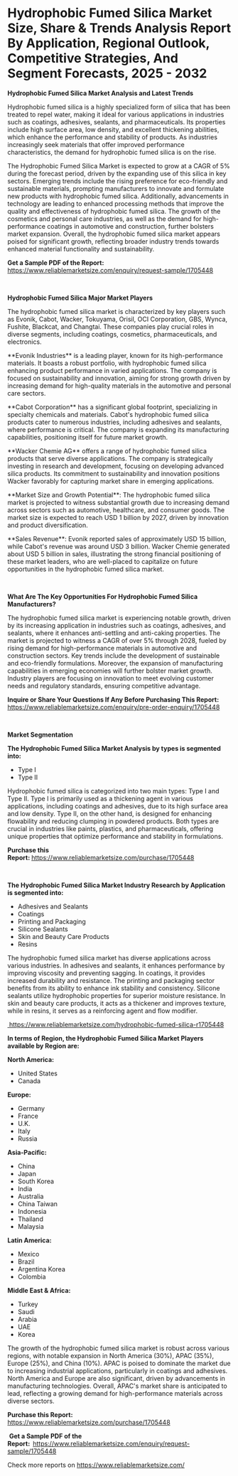 <p><h1>Hydrophobic Fumed Silica Market Size, Share & Trends Analysis Report By Application, Regional Outlook, Competitive Strategies, And Segment Forecasts, 2025 - 2032</h1></p><p><strong>Hydrophobic Fumed Silica Market Analysis and Latest Trends</strong></p>
<p><p>Hydrophobic fumed silica is a highly specialized form of silica that has been treated to repel water, making it ideal for various applications in industries such as coatings, adhesives, sealants, and pharmaceuticals. Its properties include high surface area, low density, and excellent thickening abilities, which enhance the performance and stability of products. As industries increasingly seek materials that offer improved performance characteristics, the demand for hydrophobic fumed silica is on the rise.</p><p>The Hydrophobic Fumed Silica Market is expected to grow at a CAGR of 5% during the forecast period, driven by the expanding use of this silica in key sectors. Emerging trends include the rising preference for eco-friendly and sustainable materials, prompting manufacturers to innovate and formulate new products with hydrophobic fumed silica. Additionally, advancements in technology are leading to enhanced processing methods that improve the quality and effectiveness of hydrophobic fumed silica. The growth of the cosmetics and personal care industries, as well as the demand for high-performance coatings in automotive and construction, further bolsters market expansion. Overall, the hydrophobic fumed silica market appears poised for significant growth, reflecting broader industry trends towards enhanced material functionality and sustainability.</p></p>
<p><strong>Get a Sample PDF of the Report:&nbsp;</strong> <a href="https://www.reliablemarketsize.com/enquiry/request-sample/1705448?utm_campaign=3352&utm_medium=2&utm_source=Github&utm_content=ia&utm_term=27032025&utm_id=hydrophobic-fumed-silica">https://www.reliablemarketsize.com/enquiry/request-sample/1705448</a></p>
<p>&nbsp;</p>
<p><strong>Hydrophobic Fumed Silica Major Market Players</strong></p>
<p><p>The hydrophobic fumed silica market is characterized by key players such as Evonik, Cabot, Wacker, Tokuyama, Orisil, OCI Corporation, GBS, Wynca, Fushite, Blackcat, and Changtai. These companies play crucial roles in diverse segments, including coatings, cosmetics, pharmaceuticals, and electronics.</p><p>**Evonik Industries** is a leading player, known for its high-performance materials. It boasts a robust portfolio, with hydrophobic fumed silica enhancing product performance in varied applications. The company is focused on sustainability and innovation, aiming for strong growth driven by increasing demand for high-quality materials in the automotive and personal care sectors.</p><p>**Cabot Corporation** has a significant global footprint, specializing in specialty chemicals and materials. Cabot's hydrophobic fumed silica products cater to numerous industries, including adhesives and sealants, where performance is critical. The company is expanding its manufacturing capabilities, positioning itself for future market growth.</p><p>**Wacker Chemie AG** offers a range of hydrophobic fumed silica products that serve diverse applications. The company is strategically investing in research and development, focusing on developing advanced silica products. Its commitment to sustainability and innovation positions Wacker favorably for capturing market share in emerging applications.</p><p>**Market Size and Growth Potential**: The hydrophobic fumed silica market is projected to witness substantial growth due to increasing demand across sectors such as automotive, healthcare, and consumer goods. The market size is expected to reach USD 1 billion by 2027, driven by innovation and product diversification.</p><p>**Sales Revenue**: Evonik reported sales of approximately USD 15 billion, while Cabot's revenue was around USD 3 billion. Wacker Chemie generated about USD 5 billion in sales, illustrating the strong financial positioning of these market leaders, who are well-placed to capitalize on future opportunities in the hydrophobic fumed silica market.</p></p>
<p>&nbsp;</p>
<p><strong>What Are The Key Opportunities For Hydrophobic Fumed Silica Manufacturers?</strong></p>
<p><p>The hydrophobic fumed silica market is experiencing notable growth, driven by its increasing application in industries such as coatings, adhesives, and sealants, where it enhances anti-settling and anti-caking properties. The market is projected to witness a CAGR of over 5% through 2028, fueled by rising demand for high-performance materials in automotive and construction sectors. Key trends include the development of sustainable and eco-friendly formulations. Moreover, the expansion of manufacturing capabilities in emerging economies will further bolster market growth. Industry players are focusing on innovation to meet evolving customer needs and regulatory standards, ensuring competitive advantage.</p></p>
<p><strong>Inquire or Share Your Questions If Any Before Purchasing This Report:</strong> <a href="https://www.reliablemarketsize.com/enquiry/pre-order-enquiry/1705448?utm_campaign=3352&utm_medium=2&utm_source=Github&utm_content=ia&utm_term=27032025&utm_id=hydrophobic-fumed-silica">https://www.reliablemarketsize.com/enquiry/pre-order-enquiry/1705448</a></p>
<p>&nbsp;</p>
<p><strong>Market Segmentation</strong></p>
<p><strong>The Hydrophobic Fumed Silica Market Analysis by types is segmented into:</strong></p>
<p><ul><li>Type I</li><li>Type II</li></ul></p>
<p><p>Hydrophobic fumed silica is categorized into two main types: Type I and Type II. Type I is primarily used as a thickening agent in various applications, including coatings and adhesives, due to its high surface area and low density. Type II, on the other hand, is designed for enhancing flowability and reducing clumping in powdered products. Both types are crucial in industries like paints, plastics, and pharmaceuticals, offering unique properties that optimize performance and stability in formulations.</p></p>
<p><strong>Purchase this Report:&nbsp;</strong><a href="https://www.reliablemarketsize.com/purchase/1705448?utm_campaign=3352&utm_medium=2&utm_source=Github&utm_content=ia&utm_term=27032025&utm_id=hydrophobic-fumed-silica">https://www.reliablemarketsize.com/purchase/1705448</a></p>
<p>&nbsp;</p>
<p><strong>The Hydrophobic Fumed Silica Market Industry Research by Application is segmented into:</strong></p>
<p><ul><li>Adhesives and Sealants</li><li>Coatings</li><li>Printing and Packaging</li><li>Silicone Sealants</li><li>Skin and Beauty Care Products</li><li>Resins</li></ul></p>
<p><p>The hydrophobic fumed silica market has diverse applications across various industries. In adhesives and sealants, it enhances performance by improving viscosity and preventing sagging. In coatings, it provides increased durability and resistance. The printing and packaging sector benefits from its ability to enhance ink stability and consistency. Silicone sealants utilize hydrophobic properties for superior moisture resistance. In skin and beauty care products, it acts as a thickener and improves texture, while in resins, it serves as a reinforcing agent and flow modifier.</p></p>
<p><a href="https://www.reliablemarketsize.com/hydrophobic-fumed-silica-r1705448?utm_campaign=3352&utm_medium=2&utm_source=Github&utm_content=ia&utm_term=27032025&utm_id=hydrophobic-fumed-silica">&nbsp;https://www.reliablemarketsize.com/hydrophobic-fumed-silica-r1705448</a></p>
<p><strong>In terms of Region, the Hydrophobic Fumed Silica Market Players available by Region are:</strong></p>
<p>
    <p> <strong> North America: </strong>
        <ul>
            <li>United States</li>
            <li>Canada</li>
        </ul>
        </p> 
    <p> <strong> Europe: </strong>
        <ul>
            <li>Germany</li>
            <li>France</li>
            <li>U.K.</li>
            <li>Italy</li>
            <li>Russia</li>
        </ul>
        </p> 
    <p> <strong> Asia-Pacific: </strong>
        <ul>
            <li>China</li>
            <li>Japan</li>
            <li>South Korea</li>
            <li>India</li>
            <li>Australia</li>
            <li>China Taiwan</li>
            <li>Indonesia</li>
            <li>Thailand</li>
            <li>Malaysia</li>
        </ul>
        </p> 
    <p> <strong> Latin America: </strong>
        <ul>
            <li>Mexico</li>
            <li>Brazil</li>
            <li>Argentina Korea</li>
            <li>Colombia</li>
        </ul>
        </p> 
    <p> <strong> Middle East & Africa: </strong>
        <ul>
            <li>Turkey</li>
            <li>Saudi</li>
            <li>Arabia</li>
            <li>UAE</li>
            <li>Korea</li>
        </ul>
    </p>
    </p>
<p><p>The growth of the hydrophobic fumed silica market is robust across various regions, with notable expansion in North America (30%), APAC (35%), Europe (25%), and China (10%). APAC is poised to dominate the market due to increasing industrial applications, particularly in coatings and adhesives. North America and Europe are also significant, driven by advancements in manufacturing technologies. Overall, APAC's market share is anticipated to lead, reflecting a growing demand for high-performance materials across diverse sectors.</p></p>
<p><strong>Purchase this Report: </strong><a href="https://www.reliablemarketsize.com/purchase/1705448?utm_campaign=3352&utm_medium=2&utm_source=Github&utm_content=ia&utm_term=27032025&utm_id=hydrophobic-fumed-silica">https://www.reliablemarketsize.com/purchase/1705448</a></p>
<p>&nbsp;<strong>Get a Sample PDF of the Report:&nbsp;&nbsp;</strong><a href="https://www.reliablemarketsize.com/enquiry/request-sample/1705448?utm_campaign=3352&utm_medium=2&utm_source=Github&utm_content=ia&utm_term=27032025&utm_id=hydrophobic-fumed-silica">https://www.reliablemarketsize.com/enquiry/request-sample/1705448</a></p>
<p><strong></strong></p>
<p>Check more reports on <a href="https://www.reliablemarketsize.com/?utm_campaign=3352&utm_medium=2&utm_source=Github&utm_content=ia&utm_term=27032025&utm_id=hydrophobic-fumed-silica">https://www.reliablemarketsize.com/</a></p>